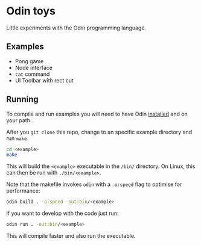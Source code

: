 # Odin toys

Little experiments with the Odin programming language.

## Examples

* Pong game
* Node interface
* `cat` command
* UI Toolbar with rect cut

## Running

To compile and run examples you will need to have Odin [installed](https://odin-lang.org/docs/install/) and on your path.

After you `git clone` this repo, change to an specific example directory and run `make`.

```bash
cd <example>
make
```

This will build the `<example>` executable in the `/bin/` directory.
On Linux, this can then be run with `./bin/<example>`.

Note that the makefile invokes `odin` with a `-o:speed` flag
to optimise for performance:

```bash
odin build . -o:speed -out:bin/<example>
```

If you want to develop with the code just run:

```bash
odin run . -out:bin/<example>
```

This will compile faster and also run the executable.
